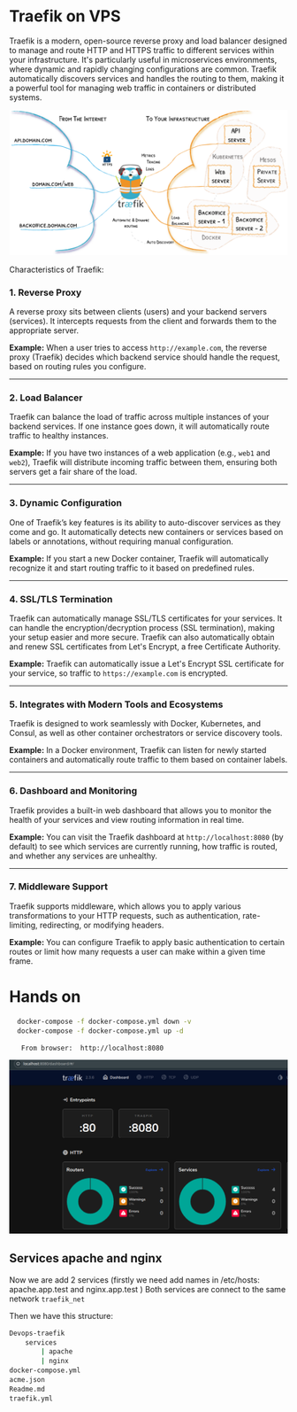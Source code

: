# Traefik on VPS

Traefik is a modern, open-source reverse proxy and load balancer designed to manage and route HTTP and HTTPS traffic to different services within your infrastructure. It's particularly useful in microservices environments, where dynamic and rapidly changing configurations are common. Traefik automatically discovers services and handles the routing to them, making it a powerful tool for managing web traffic in containers or distributed systems.

![arquitectura_traefik](./img/traefik-architecture.png)


Characteristics of Traefik:

### 1. Reverse Proxy
A reverse proxy sits between clients (users) and your backend servers (services). It intercepts requests from the client and forwards them to the appropriate server.

**Example:** When a user tries to access `http://example.com`, the reverse proxy (Traefik) decides which backend service should handle the request, based on routing rules you configure.

---

### 2. Load Balancer
Traefik can balance the load of traffic across multiple instances of your backend services. If one instance goes down, it will automatically route traffic to healthy instances.

**Example:** If you have two instances of a web application (e.g., `web1` and `web2`), Traefik will distribute incoming traffic between them, ensuring both servers get a fair share of the load.

---

### 3. Dynamic Configuration
One of Traefik’s key features is its ability to auto-discover services as they come and go. It automatically detects new containers or services based on labels or annotations, without requiring manual configuration.

**Example:** If you start a new Docker container, Traefik will automatically recognize it and start routing traffic to it based on predefined rules.

---

### 4. SSL/TLS Termination
Traefik can automatically manage SSL/TLS certificates for your services. It can handle the encryption/decryption process (SSL termination), making your setup easier and more secure. Traefik can also automatically obtain and renew SSL certificates from Let's Encrypt, a free Certificate Authority.

**Example:** Traefik can automatically issue a Let's Encrypt SSL certificate for your service, so traffic to `https://example.com` is encrypted.

---

### 5. Integrates with Modern Tools and Ecosystems
Traefik is designed to work seamlessly with Docker, Kubernetes, and Consul, as well as other container orchestrators or service discovery tools.

**Example:** In a Docker environment, Traefik can listen for newly started containers and automatically route traffic to them based on container labels.

---

### 6. Dashboard and Monitoring
Traefik provides a built-in web dashboard that allows you to monitor the health of your services and view routing information in real time.

**Example:** You can visit the Traefik dashboard at `http://localhost:8080` (by default) to see which services are currently running, how traffic is routed, and whether any services are unhealthy.

---

### 7. Middleware Support
Traefik supports middleware, which allows you to apply various transformations to your HTTP requests, such as authentication, rate-limiting, redirecting, or modifying headers.

**Example:** You can configure Traefik to apply basic authentication to certain routes or limit how many requests a user can make within a given time frame.




# Hands on

```bash
  docker-compose -f docker-compose.yml down -v
  docker-compose -f docker-compose.yml up -d
```

```bash
   From browser:  http://localhost:8080

```
![dashboard traefik](./img/dashboard.png)


## Services apache and nginx

Now we are add 2 services (firstly we need add names in /etc/hosts:  apache.app.test and nginx.app.test )
Both services are connect to the same network `traefik_net`

Then we have this structure:

```bash
Devops-traefik
    services
        | apache
        | nginx
docker-compose.yml
acme.json
Readme.md   
traefik.yml
```

    




